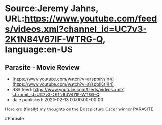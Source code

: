 # Source:Jeremy Jahns, URL:https://www.youtube.com/feeds/videos.xml?channel_id=UC7v3-2K1N84V67IF-WTRG-Q, language:en-US

## Parasite - Movie Review
 - [https://www.youtube.com/watch?v=aYspbIKsiH4](https://www.youtube.com/watch?v=aYspbIKsiH4)
 - RSS feed: https://www.youtube.com/feeds/videos.xml?channel_id=UC7v3-2K1N84V67IF-WTRG-Q
 - date published: 2020-02-13 00:00:00+00:00

Here are (finally) my thoughts on the Best picture Oscar winner PARASITE

#Parasite

